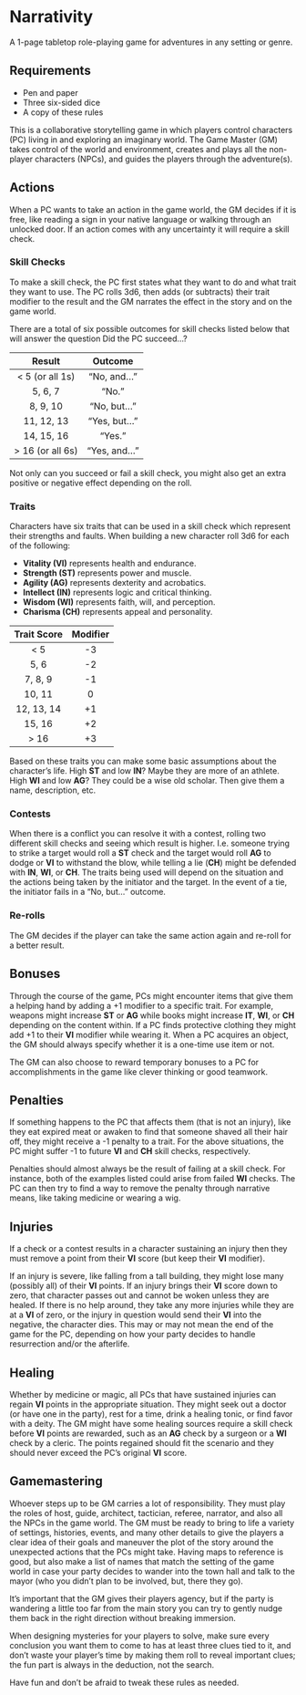 # Narrativity
A 1-page tabletop role-playing game for adventures in any setting or genre.

## Requirements
- Pen and paper
- Three six-sided dice
- A copy of these rules

This is a collaborative storytelling game in which players control characters (PC) living in and exploring an imaginary world. The Game Master (GM) takes control of the world and environment, creates and plays all the non-player characters (NPCs), and guides the players through the adventure(s).

## Actions
When a PC wants to take an action in the game world, the GM decides if it is free, like reading a sign in your native language or walking through an unlocked door. If an action comes with any uncertainty it will require a skill check.

### Skill Checks
To make a skill check, the PC first states what they want to do and what trait they want to use. The PC rolls 3d6, then adds (or subtracts) their trait modifier to the result and the GM narrates the effect in the story and on the game world.

There are a total of six possible outcomes for skill checks listed below that will answer the question Did the PC succeed…?

| Result | Outcome |
|:---:|:---:|
| < 5 (or all 1s) | “No, and…” | 
| 5, 6, 7 | “No.” |
| 8, 9, 10 | “No, but…” |
| 11, 12, 13 | “Yes, but…” |
| 14, 15, 16 | “Yes.” |
| > 16 (or all 6s) | “Yes, and…” |

Not only can you succeed or fail a skill check, you might also get an extra positive or negative effect depending on the roll.

### Traits

Characters have six traits that can be used in a skill check which represent their strengths and faults. When building a new character roll 3d6 for each of the following:

- **Vitality (VI)** represents health and endurance.
- **Strength (ST)** represents power and muscle.
- **Agility (AG)** represents dexterity and acrobatics.
- **Intellect (IN)** represents logic and critical thinking.
- **Wisdom (WI)** represents faith, will, and perception.
- **Charisma (CH)** represents appeal and personality.

| Trait Score | Modifier |
|:---:|:---:|
| < 5 | -3 |
| 5, 6 | -2 |
| 7, 8, 9 | -1 |
| 10, 11 | 0 |
| 12, 13, 14 | +1 |
| 15, 16 | +2 |
| > 16 | +3 |

Based on these traits you can make some basic assumptions about the character’s life. High **ST** and low **IN**? Maybe they are more of an athlete. High **WI** and low **AG**? They could be a wise old scholar. Then give them a name, description, etc.

### Contests
When there is a conflict you can resolve it with a contest, rolling two different skill checks and seeing which result is higher. I.e. someone trying to strike a target would roll a **ST** check and the target would roll **AG** to dodge or **VI** to withstand the blow, while telling a lie (**CH**) might be defended with **IN**, **WI**, or **CH**. The traits being used will depend on the situation and the actions being taken by the initiator and the target. In the event of a tie, the initiator fails in a “No, but…” outcome.

### Re-rolls
The GM decides if the player can take the same action again and re-roll for a better result.

## Bonuses
Through the course of the game, PCs might encounter items that give them a helping hand by adding a +1 modifier to a specific trait. For example, weapons might increase **ST** or **AG** while books might increase **IT**, **WI**, or **CH** depending on the content within. If a PC finds protective clothing they might add +1 to their **VI** modifier while wearing it. When a PC acquires an object, the GM should always specify whether it is a one-time use item or not.

The GM can also choose to reward temporary bonuses to a PC for accomplishments in the game like clever thinking or good teamwork.

## Penalties
If something happens to the PC that affects them (that is not an injury), like they eat expired meat or awaken to find that someone shaved all their hair off, they might receive a -1 penalty to a trait. For the above situations, the PC might suffer -1 to future **VI** and **CH** skill checks, respectively. 

Penalties should almost always be the result of failing at a skill check. For instance, both of the examples listed could arise from failed **WI** checks. The PC can then try to find a way to remove the penalty through narrative means, like taking medicine or wearing a wig.

## Injuries
If a check or a contest results in a character sustaining an injury then they must remove a point from their **VI** score (but keep their **VI** modifier).

If an injury is severe, like falling from a tall building, they might lose many (possibly all) of their **VI** points. If an injury brings their **VI** score down to zero, that character passes out and cannot be woken unless they are healed. If there is no help around, they take any more injuries while they are at a **VI** of zero, or the injury in question would send their **VI** into the negative, the character dies. This may or may not mean the end of the game for the PC, depending on how your party decides to handle resurrection and/or the afterlife.

## Healing
Whether by medicine or magic, all PCs that have sustained injuries can regain **VI** points in the appropriate situation. They might seek out a doctor (or have one in the party), rest for a time, drink a healing tonic, or find favor with a deity. The GM might have some healing sources require a skill check before **VI** points are rewarded, such as an **AG** check by a surgeon or a **WI** check by a cleric. The points regained should fit the scenario and they should never exceed the PC’s original **VI** score.

## Gamemastering
Whoever steps up to be GM carries a lot of responsibility. They must play the roles of host, guide, architect, tactician, referee, narrator, and also all the NPCs in the game world. The GM must be ready to bring to life a variety of settings, histories, events, and many other details to give the players a clear idea of their goals and maneuver the plot of the story around the unexpected actions that the PCs might take. Having maps to reference is good, but also make a list of names that match the setting of the game world in case your party decides to wander into the town hall and talk to the mayor (who you didn’t plan to be involved, but, there they go). 

It’s important that the GM gives their players agency, but if the party is wandering a little too far from the main story you can try to gently nudge them back in the right direction without breaking immersion.

When designing mysteries for your players to solve, make sure every conclusion you want them to come to has at least three clues tied to it, and don’t waste your player’s time by making them roll to reveal important clues; the fun part is always in the deduction, not the search.

Have fun and don’t be afraid to tweak these rules as needed.
